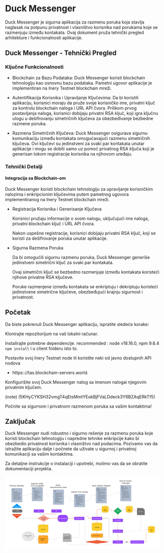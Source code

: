 # Duck Messenger

Duck Messenger je sigurna aplikacija za razmenu poruka koja stavlja naglasak na potpunu privatnost i vlasništvo korisnika nad porukama koje se razmenjuju između kontakata. Ovaj dokument pruža tehnički pregled arhitekture i funkcionalnosti aplikacije.

## Duck Messenger - Tehnički Pregled

### Ključne Funkcionalnosti

- Blockchain za Bazu Podataka: Duck Messenger koristi blockchain tehnologiju kao osnovnu bazu podataka. Pametni ugovor aplikacije je implementiran na Inery Testnet blockchain mreži.

- Autentifikacija Korisnika i Upravljanje Ključevima: Da bi koristili aplikaciju, korisnici moraju da pruže svoje korisničko ime, privatni ključ za kontrolu blockchain naloga i URL API čvora. Prilikom prvog postavljanja naloga, korisnici dobijaju privatni RSA ključ, koji igra ključnu ulogu u dešifrovanju simetričnih ključeva za obezbeđivanje bezbedne razmene poruka.

- Razmena Simetričnih Ključeva: Duck Messenger osigurava sigurnu komunikaciju između kontakata omogućavajući razmenu simetričnih ključeva. Ovi ključevi su jedinstveni za svaki par kontakata unutar aplikacije i mogu se dobiti samo uz pomoć privatnog RSA ključa koji je generisan tokom registracije korisnika na njihovom uređaju.

### Tehnički Detalji

#### Integracija sa Blockchain-om

Duck Messenger koristi blockchain tehnologiju za upravljanje korisničkim nalozima i enkripcionim ključevima putem pametnog ugovora implementiranog na Inery Testnet blockchain mreži.

- Registracija Korisnika i Generisanje Ključeva

  Korisnici pružaju informacije o svom nalogu, uključujući ime naloga, privatni blockchain ključ i URL API čvora.

  Nakon uspešne registracije, korisnici dobijaju privatni RSA ključ, koji se koristi za dešifrovanje poruka unutar aplikacije.

- Sigurna Razmena Poruka

  Da bi omogućili sigurnu razmenu poruka, Duck Messenger generiše jedinstveni simetrični ključ za svaki par kontakata.

  Ovaj simetrični ključ se bezbedno razmenjuje između kontakata koristeći njihove privatne RSA ključeve.

  Poruke razmenjene između kontakata se enkriptuju i dekriptuju koristeći jedinstvene simetrične ključeve, obezbeđujući krajnju sigurnost i privatnost.

## Početak

Da biste pokrenuli Duck Messenger aplikaciju, ispratite sledeće korake:

Klonirajte repozitorijum na vaš lokalni računar.

Instalirajte potrebne dependencije. recommended : node v18.16.0, npm 9.6.4
`npm install` i u client folderu isto to.

Postavite svoj Inery Testnet node ili koristite neki od javno dostupnih API nodova

- https:://tas.blockchain-servers.world.

Konfigurišite svoj Duck Messenger nalog sa imenom nalogai njegovim privatnim ključem.

(note) (5KHyCYKSH32vmgT4qEtsMmtYEokBjFVaLDdeck3Y6BZAqERkTf5)

Počnite sa sigurnom i privatnom razmenom poruka sa vašim kontaktima!

## Zaključak

Duck Messenger nudi robustno i sigurno rešenje za razmenu poruka koje koristi blockchain tehnologiju i napredne tehnike enkripcije kako bi obezbedio privatnost korisnika i vlasništvo nad podacima. Pozivamo vas da istražite aplikaciju dalje i počnete da uživate u sigurnoj i privatnoj komunikaciji sa vašim kontaktima.

Za detaljne instrukcije o instalaciji i upotrebi, molimo vas da se obratite dokumentaciji projekta.

![Duck Graphic](/client/public/img/topology.png)
